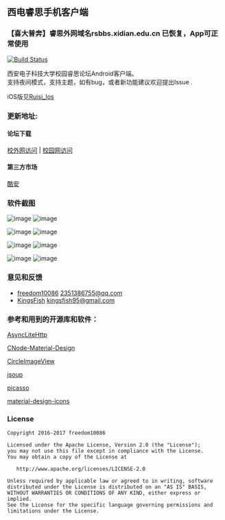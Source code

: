 ## 西电睿思手机客户端

### 【喜大普奔】睿思外网域名rsbbs.xidian.edu.cn 已恢复，App可正常使用

[![Build Status](https://travis-ci.org/freedom10086/Ruisi.svg?branch=master)](https://travis-ci.org/freedom10086/Ruisi)

西安电子科技大学校园睿思论坛Android客户端。    
支持夜间模式，支持主题，如有bug，或者新功能建议欢迎提出Issue .

iOS版见[Ruisi_Ios](https://github.com/freedom10086/Ruisi_Ios)

### 更新地址:

#### 论坛下载
[校外网访问](http://rsbbs.xidian.edu.cn/forum.php?mod=viewthread&tid=805203&mobile=2) |
[校园网访问](http://rs.xidian.edu.cn/forum.php?mod=viewthread&tid=805203)

#### 第三方市场
[酷安](https://www.coolapk.com/apk/me.yluo.ruisiapp)

### 软件截图
![image](https://github.com/freedom10086/Ruisi/blob/master/screenshots/1.jpeg)
![image](https://github.com/freedom10086/Ruisi/blob/master/screenshots/2.jpeg)

![image](https://github.com/freedom10086/Ruisi/blob/master/screenshots/4.png)
![image](https://github.com/freedom10086/Ruisi/blob/master/screenshots/5.jpeg)

![image](https://github.com/freedom10086/Ruisi/blob/master/screenshots/6.jpeg)
![image](https://github.com/freedom10086/Ruisi/blob/master/screenshots/7.jpeg)

![image](https://github.com/freedom10086/Ruisi/blob/master/screenshots/8.jpeg)
![image](https://github.com/freedom10086/Ruisi/blob/master/screenshots/9.jpeg)

### 意见和反馈
- [freedom10086](https://www.xdluoyang.com/) <2351386755@qq.com>
- [KingsFish](https://kingsfish.github.io/about/) <kingsfish95@gmail.com>

### 参考和用到的开源库和软件：

[AsyncLiteHttp](https://github.com/luck-apple/AsyncLiteHttp)

[CNode-Material-Design](https://github.com/TakWolf/CNode-Material-Design)

[CircleImageView](https://github.com/hdodenhof/CircleImageView)

[jsoup](http://jsoup.org/)

[picasso](https://github.com/square/picasso)

[material-design-icons](https://github.com/google/material-design-icons)


### License

    Copyright 2016-2017 freedom10086

    Licensed under the Apache License, Version 2.0 (the "License");
    you may not use this file except in compliance with the License.
    You may obtain a copy of the License at
    
       http://www.apache.org/licenses/LICENSE-2.0
    
    Unless required by applicable law or agreed to in writing, software
    distributed under the License is distributed on an "AS IS" BASIS,
    WITHOUT WARRANTIES OR CONDITIONS OF ANY KIND, either express or implied.
    See the License for the specific language governing permissions and
    limitations under the License.
